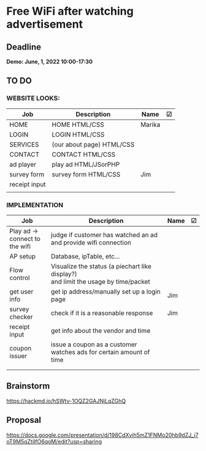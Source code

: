 # Free WiFi after watching advertisement

## Deadline

**Demo: June, 1, 2022 10:00-17:30**



## TO DO

### WEBSITE LOOKS:

| Job           | Description               | Name   | ☑    |
| ------------- | ------------------------- | ------ | ---- |
| HOME          | HOME HTML/CSS             | Marika |      |
| LOGIN         | LOGIN HTML/CSS            |        |      |
| SERVICES      | (our about page) HTML/CSS |        |      |
| CONTACT       | CONTACT HTML/CSS          |        |      |
| ad player     | play ad HTML/JSorPHP      |        |      |
| survey form   | survey form HTML/CSS      |  Jim   |      |
| receipt input |                           |        |      |
|               |                           |        |      |

### IMPLEMENTATION

| Job                                  | Description                                                  | Name | ☑    |
| ------------------------------------ | ------------------------------------------------------------ | ---- | ---- |
| Play ad -> <br />connect to the wifi | judge if customer has watched an ad<br />and provide wifi connection |      |      |
| AP setup                             | Database, ipTable, etc…                                      |      |      |
| Flow control                         | Visualize the status (a piechart like display?)<br />and limit the usage by time/packet |      |      |
| get user info                        | get ip address/manually set up a login page                  | Jim  |      |
| survey checker                       | check if it is a reasonable response                         | Jim  |      |
| receipt input                        | get info about the vendor and time                           |      |      |
| coupon issuer                        | issue a coupon as a customer watches ads for certain amount of time |      |      |
|                                      |                                                              |      |      |
|                                      |                                                              |      |      |

## Brainstorm

https://hackmd.io/hSWtv-1OQZ2GAJNjLqZGhQ

## Proposal

https://docs.google.com/presentation/d/198CdXvjh5mZ1FNMo20hb9dZJ_j7oT9M5qZtiIfO6qoM/edit?usp=sharing
